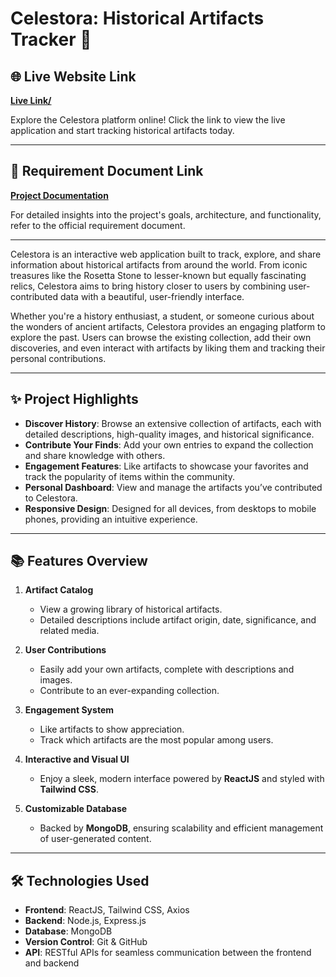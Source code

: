 # Celestora: Historical Artifacts Tracker 🌌

## 🌐 Live Website Link
[**Live Link/**](https://sunflower-66.netlify.app/)

Explore the Celestora platform online! Click the link to view the live application and start tracking historical artifacts today.

---

## 📄 Requirement Document Link
[**Project Documentation**](https://docs.google.com/document/d/1B3hHdsPvMsmysZlrwK0PUP3h47z_aX5Tq78LCbAIkiw/edit?tab=t.0#heading=h.bb7l9e9rqm9b)

For detailed insights into the project's goals, architecture, and functionality, refer to the official requirement document.

---

Celestora is an interactive web application built to track, explore, and share information about historical artifacts from around the world. From iconic treasures like the Rosetta Stone to lesser-known but equally fascinating relics, Celestora aims to bring history closer to users by combining user-contributed data with a beautiful, user-friendly interface.

Whether you're a history enthusiast, a student, or someone curious about the wonders of ancient artifacts, Celestora provides an engaging platform to explore the past. Users can browse the existing collection, add their own discoveries, and even interact with artifacts by liking them and tracking their personal contributions.

---

## ✨ Project Highlights

- **Discover History**: Browse an extensive collection of artifacts, each with detailed descriptions, high-quality images, and historical significance.
- **Contribute Your Finds**: Add your own entries to expand the collection and share knowledge with others.
- **Engagement Features**: Like artifacts to showcase your favorites and track the popularity of items within the community.
- **Personal Dashboard**: View and manage the artifacts you’ve contributed to Celestora.
- **Responsive Design**: Designed for all devices, from desktops to mobile phones, providing an intuitive experience.

---

## 📚 Features Overview

1. **Artifact Catalog**  
   - View a growing library of historical artifacts.  
   - Detailed descriptions include artifact origin, date, significance, and related media.

2. **User Contributions**  
   - Easily add your own artifacts, complete with descriptions and images.  
   - Contribute to an ever-expanding collection.

3. **Engagement System**  
   - Like artifacts to show appreciation.  
   - Track which artifacts are the most popular among users.

4. **Interactive and Visual UI**  
   - Enjoy a sleek, modern interface powered by **ReactJS** and styled with **Tailwind CSS**.

5. **Customizable Database**  
   - Backed by **MongoDB**, ensuring scalability and efficient management of user-generated content.

---

## 🛠️ Technologies Used

- **Frontend**: ReactJS, Tailwind CSS, Axios
- **Backend**: Node.js, Express.js
- **Database**: MongoDB
- **Version Control**: Git & GitHub
- **API**: RESTful APIs for seamless communication between the frontend and backend



